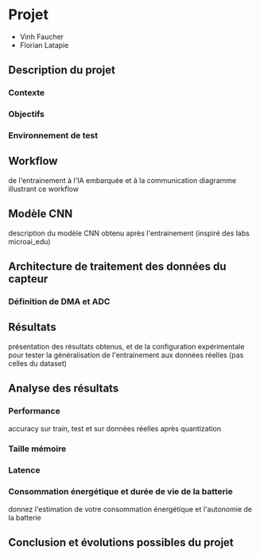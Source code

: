 # Projet

- Vinh Faucher
- Florian Latapie

## Description du projet

### Contexte

### Objectifs

### Environnement de test

## Workflow

de l'entrainement à l'IA embarquée et à la communication
diagramme illustrant ce workflow

## Modèle CNN

description du modèle CNN obtenu après l'entrainement (inspiré des labs microai_edu)

## Architecture de traitement des données du capteur

### Définition de DMA et ADC

## Résultats

présentation des résultats obtenus, et de la configuration expérimentale pour tester la généralisation de l'entrainement aux données réelles (pas celles du dataset)

## Analyse des résultats

### Performance

accuracy sur train, test et sur données réelles après quantization

### Taille mémoire

### Latence

### Consommation énergétique et durée de vie de la batterie

donnez l'estimation de votre consommation énergétique et l'autonomie de la batterie

## Conclusion et évolutions possibles du projet